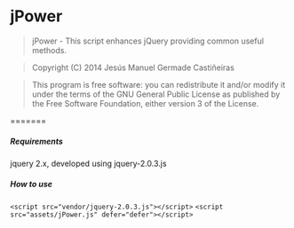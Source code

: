 jPower
=======

>	jPower - This script enhances jQuery providing common useful methods.

>	Copyright (C) 2014  Jesús Manuel Germade Castiñeiras

>	This program is free software: you can redistribute it and/or modify
>	it under the terms of the GNU General Public License as published by
>	the Free Software Foundation, either version 3 of the License.

=======

##### Requirements

jquery 2.x, developed using jquery-2.0.3.js


##### How to use

`<script src="vendor/jquery-2.0.3.js"></script>`
`<script src="assets/jPower.js" defer="defer"></script>`
